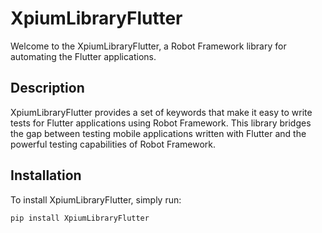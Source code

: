 # XpiumLibraryFlutter

Welcome to the XpiumLibraryFlutter, a Robot Framework library for automating the Flutter applications.

## Description

XpiumLibraryFlutter provides a set of keywords that make it easy to write tests for Flutter applications using Robot Framework. This library bridges the gap between testing mobile applications written with Flutter and the powerful testing capabilities of Robot Framework.

## Installation

To install XpiumLibraryFlutter, simply run:

```bash
pip install XpiumLibraryFlutter
